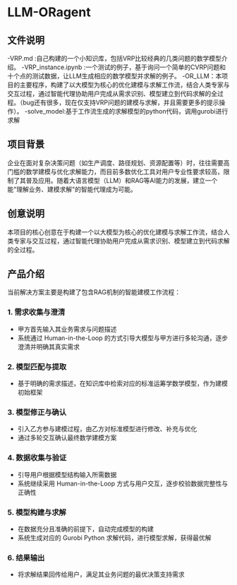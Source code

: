 # LLM-ORagent

## 文件说明
-VRP.md :自己构建的一个小知识库，包括VRP比较经典的几类问题的数学模型介绍。
-VRP_instance.ipynb :一个测试的例子，基于询问一个简单的CVRP问题和十个点的测试数据，让LLM生成相应的数学模型并求解的例子。
-OR_LLM：本项目的主要程序，构建了以大模型为核心的优化建模与求解工作流，结合人类专家与交互过程，通过智能代理协助用户完成从需求识别、模型建立到代码求解的全过程。（bug还有很多，现在仅支持VRP问题的建模与求解，并且需要更多的提示操作）。
-solve_model:基于工作流生成的求解模型的python代码，调用gurobi进行求解


## 项目背景
企业在面对复杂决策问题（如生产调度、路径规划、资源配置等）时，往往需要高门槛的数学建模与优化求解能力，而目前多数优化工具对用户专业性要求较高，限制了其普及应用。随着大语言模型（LLM）和RAG等AI能力的发展，建立一个能"理解业务、建模求解"的智能代理成为可能。

## 创意说明
本项目的核心创意在于构建一个以大模型为核心的优化建模与求解工作流，结合人类专家与交互过程，通过智能代理协助用户完成从需求识别、模型建立到代码求解的全过程。

## 产品介绍
当前解决方案主要是构建了包含RAG机制的智能建模工作流程：

### 1. 需求收集与澄清
- 甲方首先输入其业务需求与问题描述
- 系统通过 Human-in-the-Loop 的方式引导大模型与甲方进行多轮沟通，逐步澄清并明确其真实需求

### 2. 模型匹配与提取
- 基于明确的需求描述，在知识库中检索对应的标准运筹学数学模型，作为建模初始框架

### 3. 模型修正与确认
- 引入乙方参与建模过程，由乙方对标准模型进行修改、补充与优化
- 通过多轮交互确认最终数学建模方案

### 4. 数据收集与验证
- 引导用户根据模型结构输入所需数据
- 系统继续采用 Human-in-the-Loop 方式与用户交互，逐步校验数据完整性与正确性

### 5. 模型构建与求解
- 在数据充分且准确的前提下，自动完成模型的构建
- 系统生成对应的 Gurobi Python 求解代码，进行模型求解，获得最优解

### 6. 结果输出
- 将求解结果回传给用户，满足其业务问题的最优决策支持需求
